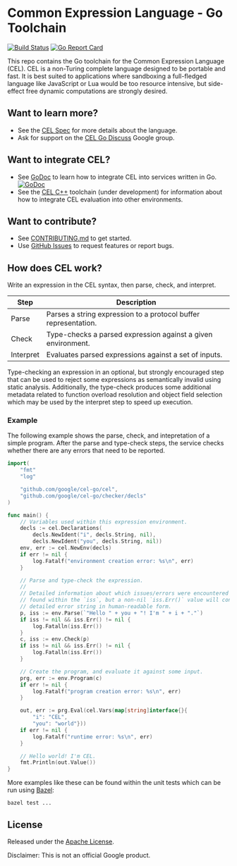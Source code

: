 # Common Expression Language - Go Toolchain

[![Build Status](https://travis-ci.org/google/cel-go.svg?branch=master)](https://travis-ci.org/google/cel-go) [![Go Report Card](https://goreportcard.com/badge/github.com/google/cel-go)](https://goreportcard.com/report/github.com/google/cel-go)

This repo contains the Go toolchain for the Common Expression Language (CEL).
CEL is a non-Turing complete language designed to be portable and fast. It is
best suited to  applications where sandboxing a full-fledged language like
JavaScript or Lua would be too resource intensive, but side-effect free dynamic
computations are strongly desired.

## Want to learn more?

* See the [CEL Spec][1] for more details about the language.
* Ask for support on the [CEL Go Discuss][2] Google group.

## Want to integrate CEL?

* See [GoDoc][6] to learn how to integrate CEL into services written in Go.
  [![GoDoc](https://godoc.org/github.com/google/cel-go?status.svg)][6]
* See the [CEL C++][3] toolchain (under development) for information about how
  to integrate CEL evaluation into other environments.

## Want to contribute?

* See [CONTRIBUTING.md](./CONTRIBUTING.md) to get started.
* Use [GitHub Issues][4] to request features or report bugs.

## How does CEL work?

Write an expression in the CEL syntax, then parse, check, and interpret.

| Step      | Description                                                    |
|-----------|----------------------------------------------------------------|
| Parse     | Parses a string expression to a protocol buffer representation.|
| Check     | Type-checks a parsed expression against a given environment.   |
| Interpret | Evaluates parsed expressions against a set of inputs.          |      |

Type-checking an expression in an optional, but strongly encouraged step that
can be used to reject some expressions as semantically invalid using static
analysis. Additionally, the type-check produces some additional metadata
related to function overload resolution and object field selection which may
be used by the interpret step to speed up execution.

### Example

The following example shows the parse, check, and intepretation of a simple
program. After the parse and type-check steps, the service checks whether there
are any errors that need to be reported.

```go
import(
	"fmt"
	"log"

	"github.com/google/cel-go/cel",
	"github.com/google/cel-go/checker/decls"
)

func main() {
	// Variables used within this expression environment.
	decls := cel.Declarations(
		decls.NewIdent("i", decls.String, nil),
		decls.NewIdent("you", decls.String, nil))
	env, err := cel.NewEnv(decls)
	if err != nil {
		log.Fatalf("environment creation error: %s\n", err)
	}

	// Parse and type-check the expression.
	//
	// Detailed information about which issues/errors were encountered may be
	// found within the `iss`, but a non-nil `iss.Err()` value will contain a
	// detailed error string in human-readable form.
	p, iss := env.Parse(`"Hello " + you + "! I'm " + i + "."`)
	if iss != nil && iss.Err() != nil {
		log.Fatalln(iss.Err())
	}
	c, iss := env.Check(p)
	if iss != nil && iss.Err() != nil {
		log.Fatalln(iss.Err())
	}

	// Create the program, and evaluate it against some input.
	prg, err := env.Program(c)
	if err != nil {
		log.Fatalf("program creation error: %s\n", err)
	}

	out, err := prg.Eval(cel.Vars(map[string]interface{}{
		"i": "CEL",
		"you": "world"}))
	if err != nil {
		log.Fatalf("runtime error: %s\n", err)
	}

	// Hello world! I'm CEL.
	fmt.Println(out.Value())
}
```

More examples like these can be found within the unit tests which can be run
using [Bazel][5]:

```
bazel test ...
```

## License

Released under the [Apache License](LICENSE).

Disclaimer: This is not an official Google product.

[1]:  https://github.com/google/cel-spec
[2]:  https://groups.google.com/forum/#!forum/cel-go-discuss
[3]:  https://github.com/google/cel-cpp
[4]:  https://github.com/google/cel-go/issues
[5]:  https://bazel.build
[6]:  https://godoc.org/github.com/google/cel-go
